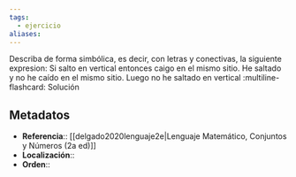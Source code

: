 ```yaml
---
tags:
  - ejercicio
aliases:
---
```

Describa de forma simbólica, es decir, con letras y conectivas, la siguiente expresion:
Si salto en vertical entonces caigo en el mismo sitio. He saltado y no he caído en el mismo sitio. Luego no he saltado en vertical
:multiline-flashcard:
Solución

## Metadatos
- **Referencia**:: [[delgado2020lenguaje2e|Lenguaje Matemático, Conjuntos y Números (2a ed)]]
- **Localización**::
- **Orden**::
